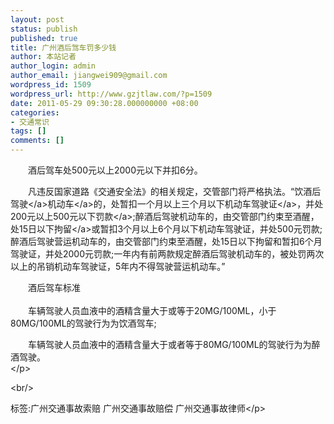 ```yaml
---
layout: post
status: publish
published: true
title: 广州酒后驾车罚多少钱
author: 本站记者
author_login: admin
author_email: jiangwei909@gmail.com
wordpress_id: 1509
wordpress_url: http://www.gzjtlaw.com/?p=1509
date: 2011-05-29 09:30:28.000000000 +08:00
categories:
- 交通常识
tags: []
comments: []
---
```

<p><p>　　酒后驾车处500元以上2000元以下并扣6分。 <p>　　凡违反国家道路《交通安全法》的相关规定，交管部门将严格执法。&ldquo;饮酒后<a>驾驶<&#47;a><a>机动车<&#47;a>的，处暂扣一个月以上三个月以下机动车<a>驾驶证<&#47;a>，并处200元以上500元以下<a>罚款<&#47;a>;醉酒后驾驶机动车的，由交管部门约束至酒醒，处15日以下<a>拘留<&#47;a>或暂扣3个月以上6个月以下机动车驾驶证，并处500元罚款;醉酒后驾驶营运机动车的，由交管部门约束至酒醒，处15日以下拘留和暂扣6个月驾驶证，并处2000元罚款;一年内有前两款规定醉酒后驾驶机动车的，被处罚两次以上的吊销机动车驾驶证，5年内不得驾驶营运机动车。&rdquo; <p>　　酒后驾车标准 <br><br>　　车辆驾驶人员血液中的酒精含量大于或等于20MG&#47;100ML，小于80MG&#47;100ML的驾驶行为为饮酒驾车; <p>　　车辆驾驶人员血液中的酒精含量大于或者等于80MG&#47;100ML的驾驶行为为醉酒驾驶。 <br><&#47;p><br&#47;><p>标签:广州交通事故索赔 广州交通事故赔偿 广州交通事故律师<&#47;p>
